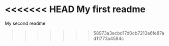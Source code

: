 <<<<<<< HEAD
My first readme
=======
My second readme
>>>>>>> 58973a3ecbd17d0cb7213a6fe87ad11773a4584c

